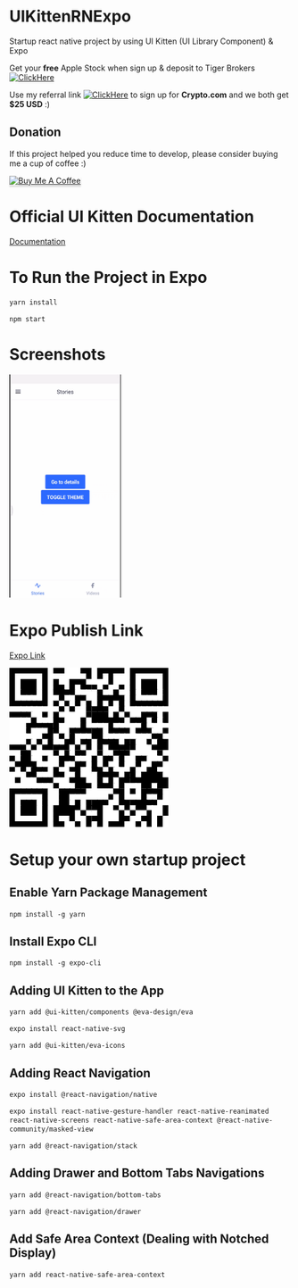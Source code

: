 # UIKittenRNExpo
Startup react native project by using UI Kitten (UI Library Component) & Expo

Get your **free** Apple Stock when sign up & deposit to Tiger Brokers
[![ClickHere](https://img.shields.io/badge/ClickMe-success?logo=Cliqz&?style=for-the-badge)](https://www.tigerbrokers.com.sg/activity/market/2022/welcome-sgp?template=AC1665389958774ybmreB&is_invite=true&utm_campaign=AC1665474511368tEOtbt&adcode=AC1665474511368tEOtbt&utm_medium=more_share&skin=1&edition=fundamental&shareID=fe086bba2a43a2b41bfc5bce405eea86&platform=android&account_display=standard&original_module=my_profile_activity&invite=E9WV2L&lang=en_US&utm_source=invite)

Use my referral link [![ClickHere](https://img.shields.io/badge/ClickMe-success?logo=Cliqz&?style=for-the-badge)](https://crypto.com/app/gmdvtgv38s) to sign up for **Crypto.com** and we both get **$25 USD** :)

## Donation

If this project helped you reduce time to develop, please consider buying me a cup of coffee :)

<a href="https://www.buymeacoffee.com/ongyishen" 
target="_blank">
<img src="https://www.buymeacoffee.com/assets/img/custom_images/orange_img.png" 
alt="Buy Me A Coffee" style="height: 41px !important;width: 174px !important;box-shadow: 0px 3px 2px 0px rgba(190, 190, 190, 0.5) !important;-webkit-box-shadow: 0px 3px 2px 0px rgba(190, 190, 190, 0.5) !important;" ></a>

# Official UI Kitten Documentation
[Documentation](https://akveo.github.io/react-native-ui-kitten/docs/getting-started/what-is-ui-kitten#what-is-ui-kitten)


# To Run the Project in Expo
```
yarn install
```
```
npm start
```

# Screenshots
<img src="https://github.com/ongyishen/UIKittenRNExpo/blob/main/Sample.gif?raw=true" width="200" height="400" />

# Expo Publish Link
[Expo  Link](https://expo.io/@ongeason/projects/UIKittenRNExpo)

![](https://github.com/ongyishen/UIKittenRNExpo/blob/main/ExpoQR.png?raw=true)

# Setup your own startup project

## Enable Yarn Package Management
```
npm install -g yarn
```

## Install Expo CLI
```
npm install -g expo-cli
```

## Adding UI Kitten to the App
```
yarn add @ui-kitten/components @eva-design/eva
```

```
expo install react-native-svg
```

```
yarn add @ui-kitten/eva-icons
```

## Adding React Navigation 

```
expo install @react-navigation/native
```
```
expo install react-native-gesture-handler react-native-reanimated react-native-screens react-native-safe-area-context @react-native-community/masked-view
```
```
yarn add @react-navigation/stack
```

## Adding Drawer and Bottom Tabs Navigations
```
yarn add @react-navigation/bottom-tabs
```
```
yarn add @react-navigation/drawer
```

## Add Safe Area Context (Dealing with Notched Display)
```
yarn add react-native-safe-area-context
```
